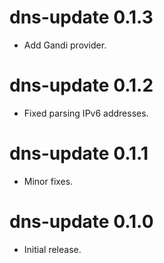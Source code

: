 dns-update 0.1.3
================================
- Add Gandi provider.

dns-update 0.1.2
================================
- Fixed parsing IPv6 addresses.

dns-update 0.1.1
================================
- Minor fixes.

dns-update 0.1.0
================================
- Initial release.
